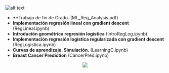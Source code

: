 ![alt text](https://github.com/PabloVargasIbarra/TFG_ML_Exercises/blob/master/data/gitimage.png)
- **Trabajo de fin de Grado. (ML_Reg_Analysis.pdf)
- **Implementación regresión lineal con gradient descent** (RegLineal.ipynb)
- **Introdución geométrica regresión logística** (IntroRegLog.ipynb)
- **Implementación regresión logística regularizada con gradient descent** (RegLogistica.ipynb)
- **Curvas de aprendizaje. Simulación.** (LearningC.ipynb)
- **Breast Cancer Prediction** (CancerPred.ipynb)
<p align="center">
  <img  src="https://www.python.org/static/community_logos/python-logo-inkscape.svg">
</p>
